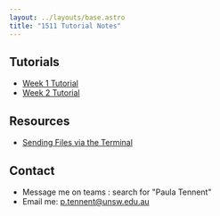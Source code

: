 ```yaml
---
layout: ../layouts/base.astro
title: "1511 Tutorial Notes"
---
```


## Tutorials

- [Week 1 Tutorial](/1511/week01) 
- [Week 2 Tutorial](/1511/week02) 

## Resources

- [Sending Files via the Terminal](/sending_via_terminal)

## Contact

- Message me on teams : search for "Paula Tennent"
- Email me: p.tennent@unsw.edu.au
